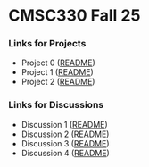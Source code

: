 # CMSC330 Fall 25

### Links for Projects

- Project 0 ([README](https://github.com/cmsc330fall25/fall25/blob/main/projects/project0/project0.md))
- Project 1 ([README](https://github.com/cmsc330fall25/fall25/blob/main/projects/project1/project1.md))
- Project 2 ([README](https://github.com/cmsc330fall25/fall25/tree/main/projects/project2))

### Links for Discussions

- Discussion 1 ([README](https://github.com/cmsc330fall25/fall25/tree/main/discussions/d1_git))
- Discussion 2 ([README](https://github.com/cmsc330fall25/fall25/tree/main/discussions/d2_ocaml))
- Discussion 3 ([README](https://github.com/cmsc330fall25/fall25/tree/main/discussions/d3_hof_variants))
- Discussion 4 ([README](https://github.com/cmsc330fall25/fall25/tree/main/discussions/d4_pbt_imperative))
